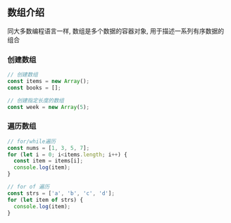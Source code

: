 ## 数组介绍

同大多数编程语言一样, 数组是多个数据的容器对象, 用于描述一系列有序数据的组合

### 创建数组

```js
// 创建数组
const items = new Array();
const books = [];

// 创建指定长度的数组
const week = new Array(5);
```

### 遍历数组

```js
// for/while遍历
const nums = [1, 3, 5, 7];
for (let i = 0; i<items.length; i++) {
  const item = items[i];
  console.log(item);
}

// for of 遍历
const strs = ['a', 'b', 'c', 'd'];
for (let item of strs) {
  console.log(item);
}
```

<!-- @include: ./array/基础学习.md -->
<!-- @include: ./array/数组方法.md -->
<!-- @include: ./array/数组去重.md -->
